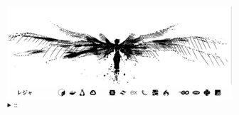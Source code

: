<img src="./banner.png">
<details><summary> :: </summary>
<!--START_SECTION:waka-->

```
From: 09 August 2024 - To: 18 October 2025

Total Time: 2,016 hrs 5 mins

PHP                        513 hrs 50 mins //////-------------------   23.70 %
Python                     426 hrs 14 mins /////--------------------   19.66 %
Markdown                   223 hrs 29 mins ///----------------------   10.31 %
Other                      151 hrs 34 mins //-----------------------   06.99 %
```

<!--END_SECTION:waka-->
</details>
